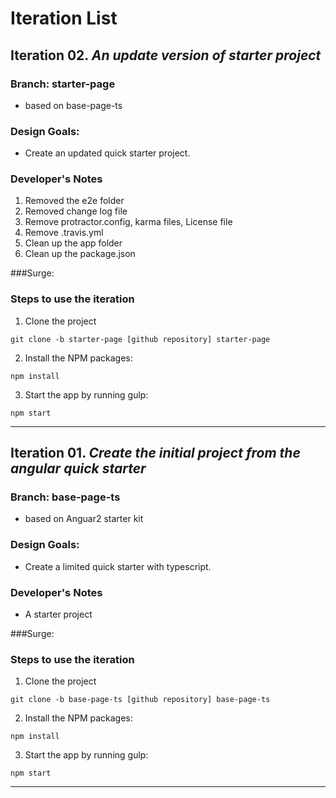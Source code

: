 # Iteration List

## Iteration 02. _An update version of starter project_

### Branch: starter-page
+ based on base-page-ts 

### Design Goals:
+ Create an updated quick starter project.

### Developer's Notes
1.  Removed the e2e folder
2.  Removed change log file
3.  Remove protractor.config, karma files, License file
4.  Remove .travis.yml
5.  Clean up the app folder
6.  Clean up the package.json

###Surge: 
	

### Steps to use the iteration
1. Clone the project
  ```
  git clone -b starter-page [github repository] starter-page
  ```
2. Install the NPM packages:
  ```
  npm install
  ```
3. Start the app by running gulp:
  ```
  npm start
  ```

---

## Iteration 01. _Create the initial project from the angular quick starter_

### Branch: base-page-ts
+ based on Anguar2 starter kit 

### Design Goals:
+ Create a limited quick starter with typescript.

### Developer's Notes
+ A starter project

###Surge: 
	

### Steps to use the iteration
1. Clone the project
  ```
  git clone -b base-page-ts [github repository] base-page-ts
  ```
2. Install the NPM packages:
  ```
  npm install
  ```
3. Start the app by running gulp:
  ```
  npm start
  ```

---
